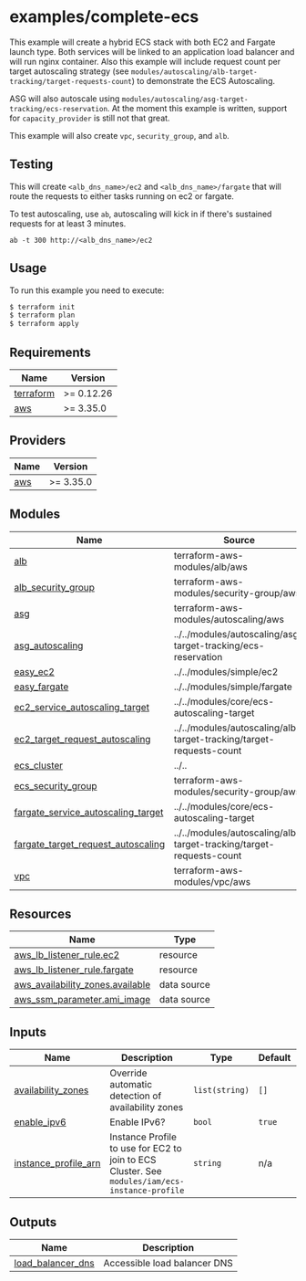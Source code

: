 # examples/complete-ecs

This example will create a hybrid ECS stack with both EC2 and Fargate launch type.
Both services will be linked to an application load balancer and will run nginx container.
Also this example will include request count per target autoscaling strategy (see `modules/autoscaling/alb-target-tracking/target-requests-count`) to demonstrate the ECS Autoscaling.

ASG will also autoscale using `modules/autoscaling/asg-target-tracking/ecs-reservation`.
At the moment this example is written, support for `capacity_provider` is still not that great.

This example will also create `vpc`, `security_group`, and `alb`.

## Testing
This will create `<alb_dns_name>/ec2` and `<alb_dns_name>/fargate` that will route the requests to either tasks running on ec2 or fargate.

To test autoscaling, use `ab`, autoscaling will kick in if there's sustained requests for at least 3 minutes.

`ab -t 300 http://<alb_dns_name>/ec2`

## Usage

To run this example you need to execute:

```bash
$ terraform init
$ terraform plan
$ terraform apply
```

<!-- BEGINNING OF PRE-COMMIT-TERRAFORM DOCS HOOK -->
## Requirements

| Name | Version |
|------|---------|
| <a name="requirement_terraform"></a> [terraform](#requirement\_terraform) | >= 0.12.26 |
| <a name="requirement_aws"></a> [aws](#requirement\_aws) | >= 3.35.0 |

## Providers

| Name | Version |
|------|---------|
| <a name="provider_aws"></a> [aws](#provider\_aws) | >= 3.35.0 |

## Modules

| Name | Source | Version |
|------|--------|---------|
| <a name="module_alb"></a> [alb](#module\_alb) | terraform-aws-modules/alb/aws | 5.13.0 |
| <a name="module_alb_security_group"></a> [alb\_security\_group](#module\_alb\_security\_group) | terraform-aws-modules/security-group/aws | ~> 4.0 |
| <a name="module_asg"></a> [asg](#module\_asg) | terraform-aws-modules/autoscaling/aws | ~> 3.0 |
| <a name="module_asg_autoscaling"></a> [asg\_autoscaling](#module\_asg\_autoscaling) | ../../modules/autoscaling/asg-target-tracking/ecs-reservation | n/a |
| <a name="module_easy_ec2"></a> [easy\_ec2](#module\_easy\_ec2) | ../../modules/simple/ec2 | n/a |
| <a name="module_easy_fargate"></a> [easy\_fargate](#module\_easy\_fargate) | ../../modules/simple/fargate | n/a |
| <a name="module_ec2_service_autoscaling_target"></a> [ec2\_service\_autoscaling\_target](#module\_ec2\_service\_autoscaling\_target) | ../../modules/core/ecs-autoscaling-target | n/a |
| <a name="module_ec2_target_request_autoscaling"></a> [ec2\_target\_request\_autoscaling](#module\_ec2\_target\_request\_autoscaling) | ../../modules/autoscaling/alb-target-tracking/target-requests-count | n/a |
| <a name="module_ecs_cluster"></a> [ecs\_cluster](#module\_ecs\_cluster) | ../.. | n/a |
| <a name="module_ecs_security_group"></a> [ecs\_security\_group](#module\_ecs\_security\_group) | terraform-aws-modules/security-group/aws | ~> 4.0 |
| <a name="module_fargate_service_autoscaling_target"></a> [fargate\_service\_autoscaling\_target](#module\_fargate\_service\_autoscaling\_target) | ../../modules/core/ecs-autoscaling-target | n/a |
| <a name="module_fargate_target_request_autoscaling"></a> [fargate\_target\_request\_autoscaling](#module\_fargate\_target\_request\_autoscaling) | ../../modules/autoscaling/alb-target-tracking/target-requests-count | n/a |
| <a name="module_vpc"></a> [vpc](#module\_vpc) | terraform-aws-modules/vpc/aws | ~> 2 |

## Resources

| Name | Type |
|------|------|
| [aws_lb_listener_rule.ec2](https://registry.terraform.io/providers/hashicorp/aws/latest/docs/resources/lb_listener_rule) | resource |
| [aws_lb_listener_rule.fargate](https://registry.terraform.io/providers/hashicorp/aws/latest/docs/resources/lb_listener_rule) | resource |
| [aws_availability_zones.available](https://registry.terraform.io/providers/hashicorp/aws/latest/docs/data-sources/availability_zones) | data source |
| [aws_ssm_parameter.ami_image](https://registry.terraform.io/providers/hashicorp/aws/latest/docs/data-sources/ssm_parameter) | data source |

## Inputs

| Name | Description | Type | Default | Required |
|------|-------------|------|---------|:--------:|
| <a name="input_availability_zones"></a> [availability\_zones](#input\_availability\_zones) | Override automatic detection of availability zones | `list(string)` | `[]` | no |
| <a name="input_enable_ipv6"></a> [enable\_ipv6](#input\_enable\_ipv6) | Enable IPv6? | `bool` | `true` | no |
| <a name="input_instance_profile_arn"></a> [instance\_profile\_arn](#input\_instance\_profile\_arn) | Instance Profile to use for EC2 to join to ECS Cluster. See `modules/iam/ecs-instance-profile` | `string` | n/a | yes |

## Outputs

| Name | Description |
|------|-------------|
| <a name="output_load_balancer_dns"></a> [load\_balancer\_dns](#output\_load\_balancer\_dns) | Accessible load balancer DNS |
<!-- END OF PRE-COMMIT-TERRAFORM DOCS HOOK -->



